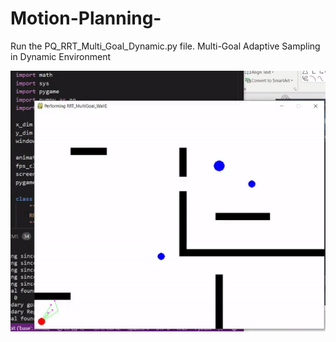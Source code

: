 # Motion-Planning-
Run the PQ_RRT_Multi_Goal_Dynamic.py file.
Multi-Goal Adaptive Sampling in Dynamic Environment

![](Multi_goal_path_planning.gif)
